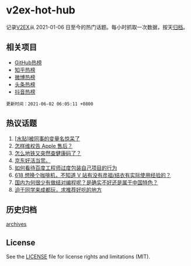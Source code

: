 # v2ex-hot-hub

 记录[V2EX](https://www.v2ex.com/)从 2021-01-06 日至今的热门话题。每小时抓取一次数据，按天[归档](archives)。
 
 ## 相关项目

- [GitHub热榜](https://github.com/snaildev/github-hot-hub)
- [知乎热榜](https://github.com/snaildev/zhihu-hot-hub)
- [微博热榜](https://github.com/snaildev/weibo-hot-hub)
- [头条热榜](https://github.com/snaildev/toutiao-hot-hub)
- [抖音热榜](https://github.com/snaildev/douyin-hot-hub)


 `更新时间：2021-06-02 06:05:11 +0800`

## 热议话题

1. [[水贴]被同事的变量名惊呆了](https://www.v2ex.com/t/780515)
1. [怎样维权告 Apple 售后？](https://www.v2ex.com/t/780565)
1. [怎么地铁又突然查健康码了？](https://www.v2ex.com/t/780486)
1. [京东好活当赏。](https://www.v2ex.com/t/780518)
1. [如何看待百度工程师过度包装自己项目的行为](https://www.v2ex.com/t/780520)
1. [618 想换个咖啡机，不知道 V 站有没有彦祖/结衣有实际使用经验的？](https://www.v2ex.com/t/780632)
1. [国内为何很少有做结对编程呢？是确实不好还是属于中国特色？](https://www.v2ex.com/t/780511)
1. [迫于同学来成都玩，求推荐好吃的地方](https://www.v2ex.com/t/780615)

## 历史归档

[archives](archives)

## License

See the [LICENSE](LICENSE) file for license rights and limitations (MIT).
